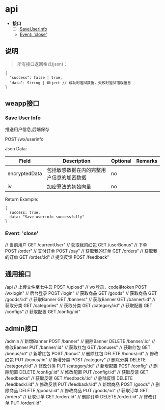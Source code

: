 # api

- **接口**
  - [ ] [SaveUserInfo](#save-user-info)
  - [Event: 'close'](#event-close)

## 说明

> 所有接口返回格式(json)：

```
{
  "success": false | true,
  "data": String | Object // 成功时返回数据，失败时返回错误信息
}
```

## weapp接口 

### Save User Info

推送用户信息,后端保存

  POST /wx/userinfo

Json Data:

| Field | Description | Optional | Remarks |
| ----- | ----------- | -------- | ------- |
| encryptedData  | 包括敏感数据在内的完整用户信息的加密数据         | no       |         |
| iv  | 加密算法的初始向量         | no       |         |

Return Example:

```
{
  success: true,
  data: "Save userinfo successfully"
}
```

### Event: 'close'

// 当前用户
GET /currentUser"
// 获取我的红包
GET /userBonus"
// 下单
POST /order"
// 支付订单
POST /pay"
// 获取我的订单
GET /orders"
// 获取我的订单
GET /order/:id"
// 提交反馈
POST /feedback"

## 通用接口

/api
// 上传文件至七牛云
POST /upload"
// wx登录，code换token
POST /wxlogin"
// 后台登录
POST /login"
// 获取商品
GET /goods"
// 获取商品
GET /goods/:id"
// 获取Banner
GET /banners"
// 获取Banner
GET /banner/:id"
// 获取分类
GET /categories"
// 获取分类
GET /category/:id"
// 获取配置
GET /configs"
// 获取配置
GET /config/:id"

## admin接口

/admin
// 新增Banner
POST /banner"
// 删除Banner
DELETE /banner/:id"
// 修改Banner
PUT /banner/:id"
// 获取红包
GET /bonuses"
// 获取红包
GET /bonus/:id"
// 新增红包
POST /bonus"
// 删除红包
DELETE /bonus/:id"
// 修改红包
PUT /bonus/:id"
// 新增分类
POST /category"
// 删除分类
DELETE /category/:id"
// 修改分类
PUT /category/:id"
// 新增配置
POST /config"
// 删除配置
DELETE /config/:id"
// 修改配置
PUT /config/:id"
// 获取反馈
GET /feedbacks"
// 获取反馈
GET /feedback/:id"
// 删除反馈
DELETE /feedback/:id"
// 修改反馈
PUT /feedback/:id"
// 新增商品
POST /goods"
// 删除商品
DELETE /goods/:id"
// 修改商品
PUT /goods/:id"
// 获取订单
GET /orders"
// 获取订单
GET /order/:id"
// 删除订单
DELETE /order/:id"
// 修改订单
PUT /order/:id"

